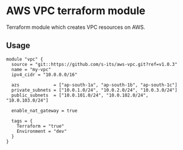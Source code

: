 # AWS VPC terraform module
Terraform module which creates VPC resources on AWS.

## Usage

```hcl
module "vpc" {
  source = "git::https://github.com/s-its/aws-vpc.git?ref=v1.0.3"
  name = "my-vpc"
  ipv4_cidr = "10.0.0.0/16"

  azs             = ["ap-south-1a", "ap-south-1b", "ap-south-1c"]
  private_subnets = ["10.0.1.0/24", "10.0.2.0/24", "10.0.3.0/24"]
  public_subnets  = ["10.0.101.0/24", "10.0.102.0/24", "10.0.103.0/24"]

  enable_nat_gateway = true

  tags = {
    Terraform = "true"
    Environment = "dev"
  }
}
```

